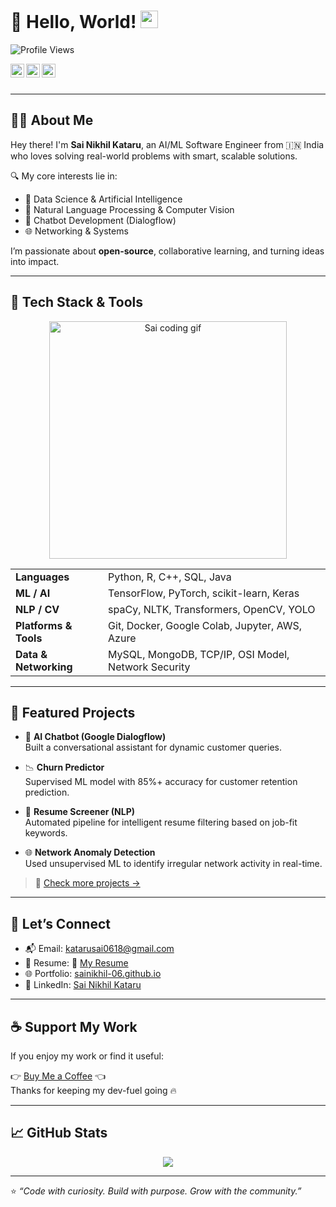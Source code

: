 # 👋 Hello, World! <img src="https://media.giphy.com/media/hvRJCLFzcasrR4ia7z/giphy.gif" width="28px">

![Profile Views](https://komarev.com/ghpvc/?username=SaiNikhil-06&label=Visitors&color=0e75b6&style=flat-square)

<a href="https://www.linkedin.com/in/sainikhil-katara/">
  <img align="left" alt="LinkedIn" width="22px" src="https://upload.wikimedia.org/wikipedia/commons/8/81/LinkedIn_icon.svg" />
</a>
<a href="https://github.com/SaiNikhil-06">
  <img align="left" alt="GitHub" width="22px" src="https://edent.github.io/SuperTinyIcons/images/png/github.png" />
</a>
<a href="https://www.instagram.com/nik_hill_insta/">
  <img align="left" alt="Instagram" width="22px" src="https://edent.github.io/SuperTinyIcons/images/svg/instagram.svg" />
</a>

<br/><br/>

---

## 👨‍💻 About Me

Hey there! I'm **Sai Nikhil Kataru**, an AI/ML Software Engineer from 🇮🇳 India who loves solving real-world problems with smart, scalable solutions.

🔍 My core interests lie in:
- 🤖 Data Science & Artificial Intelligence
- 🧠 Natural Language Processing & Computer Vision
- 💬 Chatbot Development (Dialogflow)
- 🌐 Networking & Systems

I’m passionate about **open-source**, collaborative learning, and turning ideas into impact.

---

## 🧰 Tech Stack & Tools

<div align="center">

<img align="center" src="ds4.gif" alt="Sai coding gif" width="380"/>

<table>
  <tr>
    <td><strong>Languages</strong></td>
    <td>Python, R, C++, SQL, Java</td>
  </tr>
  <tr>
    <td><strong>ML / AI</strong></td>
    <td>TensorFlow, PyTorch, scikit-learn, Keras</td>
  </tr>
  <tr>
    <td><strong>NLP / CV</strong></td>
    <td>spaCy, NLTK, Transformers, OpenCV, YOLO</td>
  </tr>
  <tr>
    <td><strong>Platforms & Tools</strong></td>
    <td>Git, Docker, Google Colab, Jupyter, AWS, Azure</td>
  </tr>
  <tr>
    <td><strong>Data & Networking</strong></td>
    <td>MySQL, MongoDB, TCP/IP, OSI Model, Network Security</td>
  </tr>
</table>

</div>

---

## 📂 Featured Projects

- 🤖 **AI Chatbot (Google Dialogflow)**  
  Built a conversational assistant for dynamic customer queries.

- 📉 **Churn Predictor**  
  Supervised ML model with 85%+ accuracy for customer retention prediction.

- 📄 **Resume Screener (NLP)**  
  Automated pipeline for intelligent resume filtering based on job-fit keywords.

- 🌐 **Network Anomaly Detection**  
  Used unsupervised ML to identify irregular network activity in real-time.

> 🧠 [Check more projects →](https://github.com/SaiNikhil-06?tab=repositories)

---

## 🤝 Let’s Connect

- 📬 Email: [katarusai0618@gmail.com](mailto:katarusai0618@gmail.com)  
- 💼 Resume: 📄 [My Resume](https://sainikhil-06.github.io/assetsR/Sai_Nikhil_Resume.pdf)  
- 🌐 Portfolio: [sainikhil-06.github.io](https://sainikhil-06.github.io)  
- 🔗 LinkedIn: [Sai Nikhil Kataru](https://www.linkedin.com/in/sainikhil-katara/)

---

## ☕ Support My Work

If you enjoy my work or find it useful:

👉 [Buy Me a Coffee](https://www.buymeacoffee.com/SaiNRK) 👈  
Thanks for keeping my dev-fuel going 🔥

---

## 📈 GitHub Stats

<p align="center">
  <img src="https://github-readme-stats.vercel.app/api?username=SaiNikhil-06&show_icons=true&theme=dracula&count_private=true" />
</p>

---

⭐ *“Code with curiosity. Build with purpose. Grow with the community.”*
